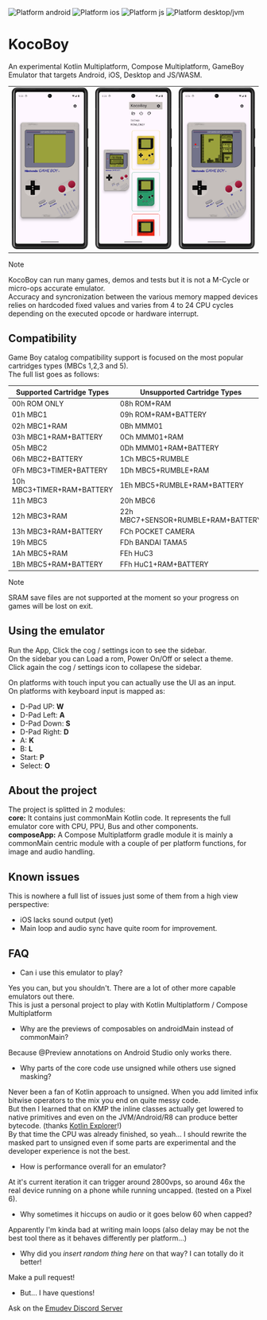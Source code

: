![Platform android](http://img.shields.io/badge/platform-android-green.svg?style=flat)
![Platform ios](http://img.shields.io/badge/platform-ios-silver.svg?style=flat)
![Platform js](http://img.shields.io/badge/platform-js-yellow.svg?style=flat)
![Platform desktop/jvm](http://img.shields.io/badge/platform-desktop/jvm-orange.svg?style=flat)

# KocoBoy
An experimental Kotlin Multiplatform, Compose Multiplatform, GameBoy Emulator that targets Android, iOS, Desktop and JS/WASM.

<table>
  <tr>
    <td width="33%"> <img src="artwork/ui.png"></td>
    <td width="33%"><img src="artwork/sidebar.png"></td>
    <td width="33%"><img src="artwork/run.png"></td>
   </tr> 
</table>


> [!NOTE]  
> KocoBoy can run many games, demos and tests but it is not a M-Cycle or micro-ops accurate emulator.  
> Accuracy and syncronization between the various memory mapped devices relies on hardcoded fixed values and varies from 4 to 24 CPU cycles depending on the executed opcode or hardware interrupt.

## Compatibility

Game Boy catalog compatibility support is focused on the most popular cartridges types (MBCs 1,2,3 and 5).  
The full list goes as follows:

|Supported Cartridge Types  | Unsupported Cartridge Types |
|--|--|
|00h  ROM ONLY  |  08h  ROM+RAM |
|01h  MBC1  |  09h  ROM+RAM+BATTERY |
|02h  MBC1+RAM  |   0Bh  MMM01|
|03h  MBC1+RAM+BATTERY  |  0Ch  MMM01+RAM |
|05h  MBC2  |  0Dh  MMM01+RAM+BATTERY |
|06h  MBC2+BATTERY  | 1Ch  MBC5+RUMBLE |
|0Fh  MBC3+TIMER+BATTERY  | 1Dh  MBC5+RUMBLE+RAM |
|10h  MBC3+TIMER+RAM+BATTERY  | 1Eh  MBC5+RUMBLE+RAM+BATTERY |
|11h  MBC3  | 20h  MBC6 |
|12h  MBC3+RAM  | 22h  MBC7+SENSOR+RUMBLE+RAM+BATTERY |
|13h  MBC3+RAM+BATTERY  | FCh  POCKET CAMERA |
|19h  MBC5  | FDh  BANDAI TAMA5 |
|1Ah  MBC5+RAM  | FEh  HuC3 |
|1Bh  MBC5+RAM+BATTERY  |  FFh  HuC1+RAM+BATTERY |

> [!NOTE]  
> SRAM save files are not supported at the moment so your progress on games will be lost on exit.


## Using the emulator

Run the App, Click the cog / settings icon to see the sidebar.  
On the sidebar you can Load a rom, Power On/Off or select a theme.  
Click again the cog / settings icon to collapese the sidebar.  
 
On platforms with touch input you can actually use the UI as an input.  
On platforms with keyboard input is mapped as:

* D-Pad UP: **W**
* D-Pad Left: **A**
* D-Pad Down: **S**
* D-Pad Right: **D**
* A: **K**
* B: **L**
* Start: **P**
* Select: **O**

## About the project
The project is splitted in 2 modules:  
**core:** It contains just commonMain Kotlin code. It represents the full emulator core with CPU, PPU, Bus and other components.  
**composeApp:** A Compose Multiplatform gradle module it is mainly a commonMain centric module with a couple of per platform functions, for image and audio handling.

## Known issues
This is nowhere a full list of issues just some of them from a high view perspective:
* iOS lacks sound output (yet)
* Main loop and audio sync have quite room for improvement.

## FAQ

- Can i use this emulator to play?

Yes you can, but you shouldn't. There are a lot of other more capable emulators out there.  
This is just a personal project to play with Kotlin Multiplatform / Compose Multiplatform

- Why are the previews of composables on androidMain instead of commonMain?

Because @Preview annotations on Android Studio only works there.

- Why parts of the core code use unsigned while others use signed masking?

Never been a fan of Kotlin approach to unsigned. When you add limited infix bitwise operators to the mix you end on quite messy code.  
But then I learned that on KMP the inline classes actually get lowered to native primitives and even on the JVM/Android/R8 can produce better bytecode. (thanks [Kotlin Explorer](https://github.com/romainguy/kotlin-explorer)!)  
By that time the CPU was already finished, so yeah... I should rewrite the masked part to unsigned even if some parts are experimental and the developer experience is not the best.

- How is performance overall for an emulator?

At it's current iteration it can trigger around 2800vps, so around 46x the real device running on a phone while running uncapped. (tested on a Pixel 6).

- Why sometimes it hiccups on audio or it goes below 60 when capped?

Apparently I'm kinda bad at writing main loops (also delay may be not the best tool there as it behaves differently per platform...)

- Why did you *insert random thing here* on that way? I can totally do it better!

Make a pull request!

- But... I have questions!

Ask on the [Emudev Discord Server](https://discord.com/invite/dkmJAes)



